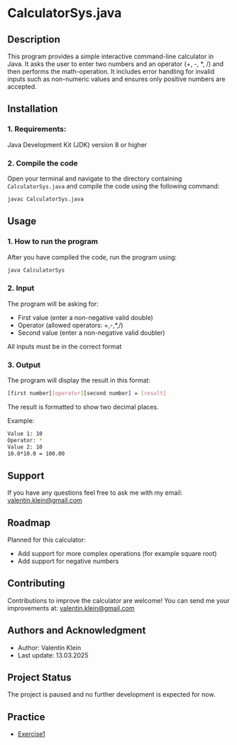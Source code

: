 # CalculatorSys.java

## Description
This program provides a simple interactive command-line calculator in Java. It asks the user to enter two numbers and an operator (+, -, *, /) and then performs the math-operation. It includes error handling for invalid inputs such as non-numeric values and ensures only positive numbers are accepted.

## Installation

### 1. Requirements:
Java Development Kit (JDK) version 8 or higher

### 2. Compile the code
Open your terminal and navigate to the directory containing `CalculatorSys.java` and compile the code using the following command:

```sh
javac CalculatorSys.java
```

## Usage
### 1. How to run the program
After you have compiled the code, run the program using:
```sh
java CalculatorSys
```

### 2. Input
The program will be asking for:
- First value (enter a non-negative valid double)
- Operator (allowed operators: +,-,*,/)
- Second value (enter a non-negative valid doubler)

All inputs must be in the correct format


### 3. Output
The program will display the result in this format:
```sh
[first number][operator][second number] = [result]
```

The result is formatted to show two decimal places.

Example:
```sh
Value 1: 10
Operator: *
Value 2: 10
10.0*10.0 = 100.00
```

## Support

If you have any questions feel free to ask me with my email:
valentin.klein@gmail.com


## Roadmap

Planned for this calculator:

- Add support for more complex operations (for example square root)
- Add support for negative numbers


## Contributing

Contributions to improve the calculator are welcome! You can send me your improvements at:
valentin.klein@gmail.com


## Authors and Acknowledgment

- Author: Valentin Klein
- Last update: 13.03.2025




## Project Status

The project is paused and no further development is expected for now.


## Practice

- [Exercise1](exercise1.md)




